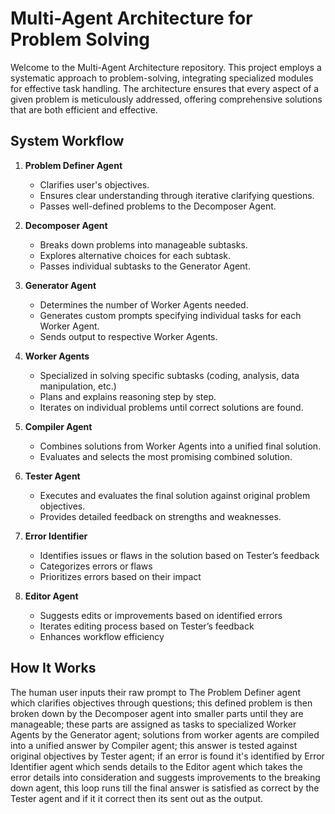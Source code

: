# Multi-Agent Architecture for Problem Solving

Welcome to the Multi-Agent Architecture repository. This project employs a systematic approach to problem-solving, integrating specialized modules for effective task handling. The architecture ensures that every aspect of a given problem is meticulously addressed, offering comprehensive solutions that are both efficient and effective.

## System Workflow

1. **Problem Definer Agent**
   - Clarifies user's objectives.
   - Ensures clear understanding through iterative clarifying questions.
   - Passes well-defined problems to the Decomposer Agent.

2. **Decomposer Agent**
   - Breaks down problems into manageable subtasks.
   - Explores alternative choices for each subtask.
   - Passes individual subtasks to the Generator Agent.

3. **Generator Agent**
    - Determines the number of Worker Agents needed.
    - Generates custom prompts specifying individual tasks for each Worker Agent.
    - Sends output to respective Worker Agents.

4. **Worker Agents**
    - Specialized in solving specific subtasks (coding, analysis, data manipulation, etc.)
    - Plans and explains reasoning step by step.
    - Iterates on individual problems until correct solutions are found.

5. **Compiler Agent**
    - Combines solutions from Worker Agents into a unified final solution.
    - Evaluates and selects the most promising combined solution.

6. **Tester Agent**
    - Executes and evaluates the final solution against original problem objectives.
    - Provides detailed feedback on strengths and weaknesses.

7. **Error Identifier**
     * Identifies issues or flaws in the solution based on Tester’s feedback
     * Categorizes errors or flaws
     * Prioritizes errors based on their impact

8. **Editor Agent** 
     * Suggests edits or improvements based on identified errors
     * Iterates editing process based on Tester’s feedback
     * Enhances workflow efficiency

## How It Works 

The human user inputs their raw prompt to The Problem Definer agent which clarifies objectives through questions; this defined problem is then broken down by the Decomposer agent into smaller parts until they are manageable; these parts are assigned as tasks to specialized Worker Agents by the Generator agent; solutions from worker agents are compiled into a unified answer by Compiler agent; this answer is tested against original objectives by Tester agent; if an error is found it's identified by Error Identifier agent which sends details to the Editor agent which takes the error details into consideration and suggests improvements to the breaking down agent, this loop runs till the final answer is satisfied as correct by the Tester agent and if it it correct then its sent out as the output.
